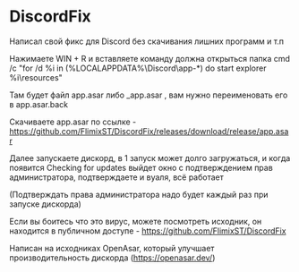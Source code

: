 # DiscordFix

Написал свой фикс для Discord без скачивания лишних программ и т.п

Нажимаете WIN + R и вставляете команду должна открыться папка
cmd /c "for /d %i in (%LOCALAPPDATA%\Discord\app-*) do start explorer %i\resources"

Там будет файл app.asar либо _app.asar , вам нужно переименовать его в app.asar.back

Скачиваете app.asar по ссылке - https://github.com/FlimixST/DiscordFix/releases/download/release/app.asar

Далее запускаете дискорд, в 1 запуск может долго загружаться, и когда появится Checking for updates выйдет окно с подтверждением прав администратора, подтверждаете и вуаля, всё работает

(Подтверждать права администратора надо будет каждый раз при запуске дискорда)

Если вы боитесь что это вирус, можете  посмотреть исходник, он находится в публичном доступе - https://github.com/FlimixST/DiscordFix


Написан на исходниках OpenAsar, который улучшает производительность дискорда (https://openasar.dev/)
